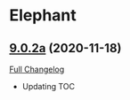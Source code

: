 # Elephant

## [9.0.2a](https://github.com/AllInOneMighty/Elephant/tree/9.0.2a) (2020-11-18)
[Full Changelog](https://github.com/AllInOneMighty/Elephant/compare/9.0.1b...9.0.2a) 

- Updating TOC  
